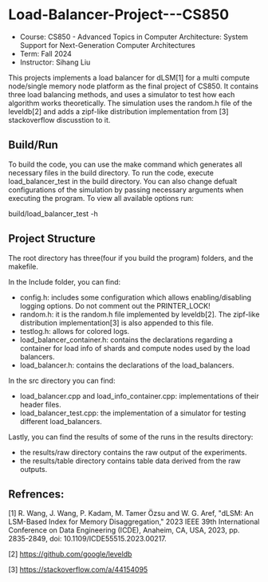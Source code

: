 # Load-Balancer-Project---CS850
* Course: CS850 - Advanced Topics in Computer Architecture: System Support for Next-Generation Computer Architectures
* Term: Fall 2024
* Instructor: Sihang Liu 

This projects implements a load balancer for dLSM[1] for a multi compute node/single memory node platform as the final project of CS850. It contains three load balancing methods, and uses a simulator to test how each algorithm works theoretically. The simulation uses the random.h file of the leveldb[2] and adds a zipf-like distribution implementation from [3] stackoverflow discusstion to it.

## Build/Run
To build the code, you can use the make command which generates all necessary files in the build directory.
To run the code, execute load_balancer_test in the build directory. You can also change defualt configurations of the simulation by passing necessary arguments when executing the program.
To view all available options run: 

build/load_balancer_test -h

## Project Structure
The root directory has three(four if you build the program) folders, and the makefile.

In the Include folder, you can find:
* config.h: includes some configuration which allows enabling/disabling logging options. Do not comment out the PRINTER_LOCK!
* random.h: it is the random.h file implemented by leveldb[2]. The zipf-like distribution implementation[3] is also appended to this file.
* testlog.h: allows for colored logs.
* load_balancer_container.h: contains the declarations regarding a container for load info of shards and compute nodes used by the load balancers.
* load_balancer.h: contains the declarations of the load_balancers.

In the src directory you can find:
* load_balancer.cpp and load_info_container.cpp: implementations of their header files.
* load_balancer_test.cpp: the implementation of a simulator for testing different load_balancers.

Lastly, you can find the results of some of the runs in the results directory:
* the results/raw directory contains the raw output of the experiments.
* the results/table directory contains table data derived from the raw outputs.

## Refrences:
[1] R. Wang, J. Wang, P. Kadam, M. Tamer Özsu and W. G. Aref, "dLSM: An LSM-Based Index for Memory Disaggregation," 2023 IEEE 39th International Conference on Data Engineering (ICDE), Anaheim, CA, USA, 2023, pp. 2835-2849, doi: 10.1109/ICDE55515.2023.00217.

[2] https://github.com/google/leveldb

[3] https://stackoverflow.com/a/44154095
